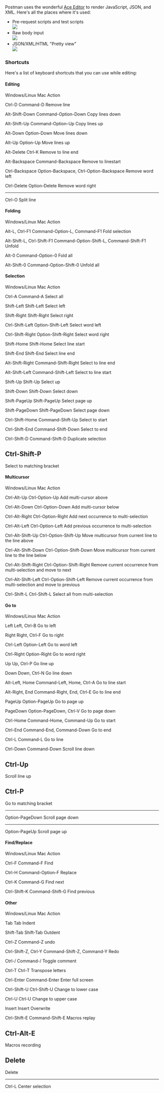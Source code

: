 Postman uses the wonderful [Ace Editor][0] to render JavaScript, JSON, and XML. Here's all the places where it's used:

* Pre-request scripts and test scripts  
![](https://www.getpostman.com/img/v1/docs/aceeditor-prscript.png)
* Raw body input  
![](https://www.getpostman.com/img/v1/docs/aceeditor-rawbody.png)
* JSON/XML/HTML "Pretty view"  
![](https://www.getpostman.com/img/v1/docs/aceeditor-body.png)
  

### Shortcuts

Here's a list of keyboard shortcuts that you can use while editing:

#### Editing
Windows/Linux
Mac
Action

Ctrl-D
Command-D
Remove line

Alt-Shift-Down
Command-Option-Down
Copy lines down

Alt-Shift-Up
Command-Option-Up
Copy lines up

Alt-Down
Option-Down
Move lines down

Alt-Up
Option-Up
Move lines up

Alt-Delete
Ctrl-K
Remove to line end

Alt-Backspace
Command-Backspace
Remove to linestart

Ctrl-Backspace
Option-Backspace, Ctrl-Option-Backspace
Remove word left

Ctrl-Delete
Option-Delete
Remove word right

---
Ctrl-O
Split line

#### Folding
Windows/Linux
Mac
Action

Alt-L, Ctrl-F1
Command-Option-L, Command-F1
Fold selection

Alt-Shift-L, Ctrl-Shift-F1
Command-Option-Shift-L, Command-Shift-F1
Unfold

Alt-0
Command-Option-0
Fold all

Alt-Shift-0
Command-Option-Shift-0
Unfold all

#### Selection
Windows/Linux
Mac
Action

Ctrl-A
Command-A
Select all

Shift-Left
Shift-Left
Select left

Shift-Right
Shift-Right
Select right

Ctrl-Shift-Left
Option-Shift-Left
Select word left

Ctrl-Shift-Right
Option-Shift-Right
Select word right

Shift-Home
Shift-Home
Select line start

Shift-End
Shift-End
Select line end

Alt-Shift-Right
Command-Shift-Right
Select to line end

Alt-Shift-Left
Command-Shift-Left
Select to line start

Shift-Up
Shift-Up
Select up

Shift-Down
Shift-Down
Select down

Shift-PageUp
Shift-PageUp
Select page up

Shift-PageDown
Shift-PageDown
Select page down

Ctrl-Shift-Home
Command-Shift-Up
Select to start

Ctrl-Shift-End
Command-Shift-Down
Select to end

Ctrl-Shift-D
Command-Shift-D
Duplicate selection

Ctrl-Shift-P
---
Select to matching bracket

#### Multicursor
Windows/Linux
Mac
Action

Ctrl-Alt-Up
Ctrl-Option-Up
Add multi-cursor above

Ctrl-Alt-Down
Ctrl-Option-Down
Add multi-cursor below

Ctrl-Alt-Right
Ctrl-Option-Right
Add next occurrence to multi-selection

Ctrl-Alt-Left
Ctrl-Option-Left
Add previous occurrence to multi-selection

Ctrl-Alt-Shift-Up
Ctrl-Option-Shift-Up
Move multicursor from current line to the line above

Ctrl-Alt-Shift-Down
Ctrl-Option-Shift-Down
Move multicursor from current line to the line below

Ctrl-Alt-Shift-Right
Ctrl-Option-Shift-Right
Remove current occurrence from multi-selection and move to next

Ctrl-Alt-Shift-Left
Ctrl-Option-Shift-Left
Remove current occurrence from multi-selection and move to previous

Ctrl-Shift-L
Ctrl-Shift-L
Select all from multi-selection

#### Go to
Windows/Linux
Mac
Action

Left
Left, Ctrl-B
Go to left

Right
Right, Ctrl-F
Go to right

Ctrl-Left
Option-Left
Go to word left

Ctrl-Right
Option-Right
Go to word right

Up
Up, Ctrl-P
Go line up

Down
Down, Ctrl-N
Go line down

Alt-Left, Home
Command-Left, Home, Ctrl-A
Go to line start

Alt-Right, End
Command-Right, End, Ctrl-E
Go to line end

PageUp
Option-PageUp
Go to page up

PageDown
Option-PageDown, Ctrl-V
Go to page down

Ctrl-Home
Command-Home, Command-Up
Go to start

Ctrl-End
Command-End, Command-Down
Go to end

Ctrl-L
Command-L
Go to line

Ctrl-Down
Command-Down
Scroll line down

Ctrl-Up
---
Scroll line up

Ctrl-P
---
Go to matching bracket

---
Option-PageDown
Scroll page down

---
Option-PageUp
Scroll page up

#### Find/Replace
Windows/Linux
Mac
Action

Ctrl-F
Command-F
Find

Ctrl-H
Command-Option-F
Replace

Ctrl-K
Command-G
Find next

Ctrl-Shift-K
Command-Shift-G
Find previous

#### Other
Windows/Linux
Mac
Action

Tab
Tab
Indent

Shift-Tab
Shift-Tab
Outdent

Ctrl-Z
Command-Z
undo

Ctrl-Shift-Z, Ctrl-Y
Command-Shift-Z, Command-Y
Redo

Ctrl-/
Command-/
Toggle comment

Ctrl-T
Ctrl-T
Transpose letters

Ctrl-Enter
Command-Enter
Enter full screen

Ctrl-Shift-U
Ctrl-Shift-U
Change to lower case

Ctrl-U
Ctrl-U
Change to upper case

Insert
Insert
Overwrite

Ctrl-Shift-E
Command-Shift-E
Macros replay

Ctrl-Alt-E
---
Macros recording

Delete
---
Delete

---
Ctrl-L
Center selection



[0]: https://ace.c9.io/